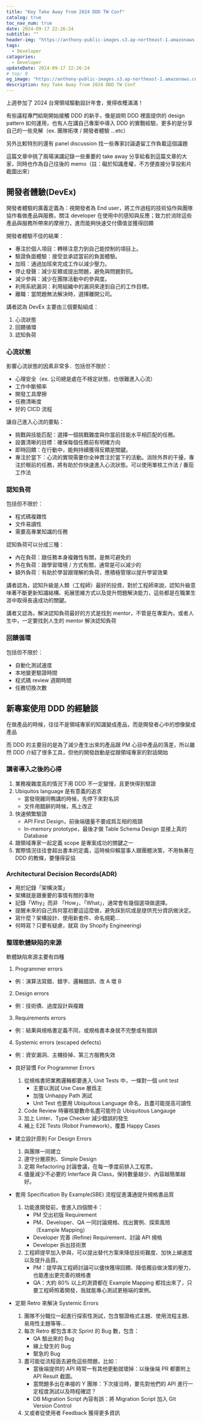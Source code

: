 ```yaml
---
title: "Key Take Away from 2024 DDD TW Conf"
catalog: true
toc_nav_num: true
date: 2024-09-17 22:26:24
subtitle: ""
header-img: "https://anthony-public-images.s3.ap-northeast-1.amazonaws.com/0_article_images/2024_DDD_TW_conf.jpg"
tags:
  - Developer
catagories:
  - Developer
updateDate: 2024-09-17 22:26:24
# top: 0
og_image: "https://anthony-public-images.s3.ap-northeast-1.amazonaws.com/0_article_images/2024_DDD_TW_conf.jpg"
description: Key Take Away from 2024 DDD TW Conf
---
```


上週參加了 2024 台灣領域驅動設計年會，覺得收穫滿滿！

有些議程專門給剛開始接觸 DDD 的新手，像是說明 DDD 裡面提供的 design pattern 如何運用，也有人在講自己專案中導入 DDD 的實戰經驗，更多的是分享自己的一些見解（ex. 團隊拓墣 / 開發者體驗 ...etc）

另外比較特別的還有 panel discussion 找一些專家討論遺留工作負載這個議題

這篇文章中挑了兩場演講記錄一些重要的 take away 分享給看到這篇文章的大家，同時也作為自己往後的 memo（註：礙於知識產權，不方便直接分享投影片截圖出來）

## 開發者體驗(DevEx)

開發者體驗的廣義定義為：視開發者為 End user，將工作過程的技術協作與團隊協作看做產品與服務，關注 developer 在使用中的感知與反應；致力於消除這些產品與服務所帶來的摩擦力，進而能夠快速交付價值並獲得回饋

開發者體驗不佳的結果：
- 專注於個人項目：轉移注意力到自己能控制的項目上。
- 驗證負面體驗：接受並承認當前的負面體驗。
- 加班：通過加班來完成工作以減少壓力。
- 停止發聲：減少反饋或提出問題，避免與問題對抗。
- 減少參與：減少在團隊活動中的參與度。
- 利用系統漏洞：利用組織中的漏洞來達到自己的工作目標。
- 離職：當問題無法解決時，選擇離開公司。

講者認為 DevEx 主要由三個要點組成：
1. 心流狀態
2. 回饋循環
3. 認知負荷

### 心流狀態
影響心流狀態的因素非常多．包括但不限於：
- 心理安全（ex. 公司總是處在不穩定狀態，也很難進入心流）
- 工作中斷頻率
- 開發工具摩擦
- 任務清晰度
- 好的 CICD 流程

讓自己進入心流的要點：
- 挑戰與技能匹配：選擇一個挑戰難度與你當前技能水平相匹配的任務。
- 設置清晰的目標：確保每個任務前有明確方向
- 即時回饋：在行動中，能夠持續獲得反饋是關鍵。
- 專注於當下：心流的實現需要你全神貫注於當下的活動。消除外界的干擾，專注於眼前的任務，將有助於你快速進入心流狀態​。可以使用單核工作法 / 番茄工作法

### 認知負荷
包括但不限於：
- 程式碼複雜性
- 文件易讀性
- 需要高專業知識的任務

認知負荷可以分成三種：
- 內在負荷：跟任務本身複雜性有關，是無可避免的
- 外在負荷：跟學習環境 / 方式有關，通常是可以減少的
- 額外負荷：有助於學習跟理解的負荷，應積極管理以提升學習效果

講者認為，認知升級是人類（工程師）最好的投資，對於工程師來說，認知升級意味著不斷更新知識結構、拓展思維方式以及提升問題解決能力，這些都是在職業生涯中取得長遠成功的關鍵。

講者又認為，解決認知負荷最好的方式是找到 mentor，不管是在專案內，或者人生中，一定要找到人生的 mentor 解決認知負荷

### 回饋循環
包括但不限於：
- 自動化測試速度
- 本地變更驗證時間
- 程式碼 review 週期時間
- 任務切換次數

## 新專案使用 DDD 的經驗談

在做產品的時候，往往不是領域專家的知識變成產品，而是開發者心中的想像變成產品

而 DDD 的主要目的是為了減少產生出來的產品跟 PM 心目中產品的落差，所以雖然 DDD 介紹了很多工具，但他的開發啟動是從跟領域專家的對話開始

### 講者導入之後的心得
1. 業務複雜度高的情況下用 DDD 不一定變慢，且更快得到驗證
2. Ubiquitos language 是有意義的追求
	- 當發現雞同鴨講的時候，先停下來對名詞
	- 文件用錯辭的時候，馬上改正
3. 快速頻繁驗證
	- API First Design，前後端儘量不要成爲互相的瓶頸
	- In-memory prototype，最後才做 Table Schema Design 並接上真的 Database
4. 跟領域專家一起定義 scope 是專案成功的關鍵之一
5. 實際情況往往會超出書本的定義，這時候仰賴當事人跟團體決策，不用執著在 DDD 的教條，要懂得妥協

### Architectural Decision Records(ADR)
- 用於記錄「架構決策」
- 架構就是跟重要的事情有關的事物
- 記錄「Why」而非 「How」、「What」，通常會有幾個選項做選擇。
- 提醒未來的自己爲何當初要這這麼做，避免踩到坑或是提供充分資訊做決定。
- 寫什麼？架構設計、使用新套件、命名規範...
- 何時寫？只要有疑慮，就寫 (by Shopify Engineering)

### 整理軟體缺陷的來源

軟體缺陷來源主要有四種
1. Programmer errors
  - 例：演算法寫錯、錯字、邏輯錯誤、改 A 壞 B
2. Design errors
  - 例：技術債、過度設計與複雜
3. Requirements errors
  - 例：結果與規格書定義不同，或規格書本身就不完整或有錯誤
4. Systemic errors (escaped defects)
  - 例：資安漏洞、主機掛掉、第三方服務失效

- 良好習慣 For Programmer Errors
	1. 從規格書把業務邏輯都要進入 Unit Tests 中，一條對一個 unit test
		- 主要以測試 Use Case 層爲主
		- 加強 Unhappy Path 測試
		- Unit Test 也要用 Ubiquitous Language 命名，且盡可能提高可讀性
	2. Code Review 時審核變數命名盡可能符合 Ubiquitous Langauge
	3. 加上 Linter、Type Checker 減少錯誤的發生
	4. 補上 E2E Tests (Robot Framework)，覆蓋 Happy Cases

- 建立設計原則 For Design Errors
	1. 與團隊一同建立
	2. 遵守分層原則、Simple Design
	3. 定期 Refactoring 討論會議，在每一季度前排入工程票。
	4. 儘量減少不必要的 Interface 與 Class，保持數量越少、內容越簡單越好。

- 套用 Specification By Example(SBE) 流程促進溝通提升規格書品質
	1. 功能進開發前，會進入四個關卡：
		- PM 交出初版 Requirement
		- PM、Developer、QA 一同討論規格、找出實例、探索風險（Example Mapping）
		- Developer 完善 (Refine) Requirement、討論 API 規格
		- Developer 拆出技術票
	2. 工程師提早加入參與，可以提出替代方案來降低技術難度、加快上線速度以及提升品質。
		- PM：提早與工程師討論可以儘快獲得回饋、降低獨自做決策的壓力，也能產出更完善的規格書
		- QA：大約 80% 以上的測資都在 Example Mapping 都找出來了，只要工程師照着開發，我就能專心測試更極端的案例。

- 定期 Retro 來解決 Systemic Errors
	1. 團隊不分職位一起進行探索性測試，包含驗證格式主題、使用流程主題、易用性主題等等...
	2. 每次 Retro 都包含本次 Sprint 的 Bug 數，包含：
		- QA 驗出來的 Bug
		- 線上發生的 Bug
		- 緊急的 Bug
	3. 盡可能從流程面去避免這些問題，比如：
		- 當後端提供的 API 時常一有其他更動就壞掉：以後後端 PR 都要附上 API Result 截圖。
		- 當問題多出在串接的 Y 團隊：下次接洽時，要先對他們的 API 進行一定程度測試以及時程確認？
		- DB Migration Script 內容有誤：將 Migration Script 加入 Git Version Control
	4. 又或者從使用者 Feedback 獲得更多資訊

